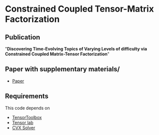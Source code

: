 # Constrained Coupled Tensor-Matrix Factorization

## Publication
"**Discovering Time-Evolving Topics of Varying Levels of difficulty via Constrained Coupled Matrix-Tensor Factorization**"

## Paper with supplementary materials/ 
* [Paper](http://cs-people.bu.edu/bahargam/cmtf/paper.pdf)

## Requirements
This code depends on 
* [TensorToolbox](http://www.sandia.gov/~tgkolda/TensorToolbox/index-2.5.html)
* [Tensor lab](http://www.tensorlab.net)
* [CVX Solver](http://cvxr.com/cvx/)


